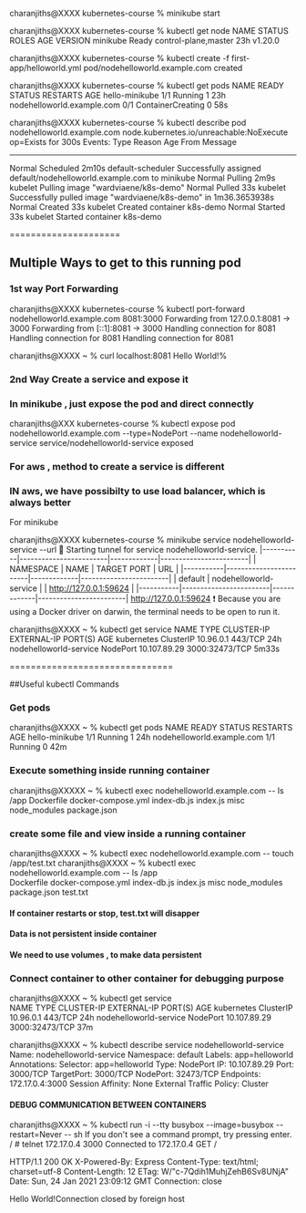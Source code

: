 charanjiths@XXXX kubernetes-course %    minikube start

charanjiths@XXXX kubernetes-course % kubectl get node
NAME       STATUS   ROLES                  AGE   VERSION
minikube   Ready    control-plane,master   23h   v1.20.0



charanjiths@XXXX kubernetes-course % kubectl create -f first-app/helloworld.yml
pod/nodehelloworld.example.com created


charanjiths@XXXX kubernetes-course % kubectl get pods
NAME                         READY   STATUS              RESTARTS   AGE
hello-minikube               1/1     Running             1          23h
nodehelloworld.example.com   0/1     ContainerCreating   0          58s


charanjiths@XXXX kubernetes-course % kubectl describe pod nodehelloworld.example.com
              node.kubernetes.io/unreachable:NoExecute op=Exists for 300s
Events:
  Type    Reason     Age    From               Message
  ----    ------     ----   ----               -------
  Normal  Scheduled  2m10s  default-scheduler  Successfully assigned default/nodehelloworld.example.com to minikube
  Normal  Pulling    2m9s   kubelet            Pulling image "wardviaene/k8s-demo"
  Normal  Pulled     33s    kubelet            Successfully pulled image "wardviaene/k8s-demo" in 1m36.3653938s
  Normal  Created    33s    kubelet            Created container k8s-demo
  Normal  Started    33s    kubelet            Started container k8s-demo
  
  
  =====================
  
  
## Multiple Ways to get to this running pod

### 1st way Port Forwarding

charanjiths@XXXX kubernetes-course % kubectl port-forward  nodehelloworld.example.com 8081:3000
Forwarding from 127.0.0.1:8081 -> 3000
Forwarding from [::1]:8081 -> 3000
Handling connection for 8081
Handling connection for 8081
Handling connection for 8081

charanjiths@XXXX ~ % curl localhost:8081
Hello World!%   

### 2nd Way Create a service and expose it

### In minikube , just expose the pod and direct connectly
charanjiths@XXX kubernetes-course % kubectl expose pod nodehelloworld.example.com --type=NodePort --name nodehelloworld-service
service/nodehelloworld-service exposed

###  For aws , method to create a service is different
### IN aws, we have possibilty to use load balancer, which is always better

For minikube

charanjiths@XXXX kubernetes-course % minikube service nodehelloworld-service --url
🏃  Starting tunnel for service nodehelloworld-service.
|-----------|------------------------|-------------|------------------------|
| NAMESPACE |          NAME          | TARGET PORT |          URL           |
|-----------|------------------------|-------------|------------------------|
| default   | nodehelloworld-service |             | http://127.0.0.1:59624 |
|-----------|------------------------|-------------|------------------------|
http://127.0.0.1:59624
❗  Because you are using a Docker driver on darwin, the terminal needs to be open to run it.



  charanjiths@XXXX ~ % kubectl get service
  NAME                     TYPE        CLUSTER-IP     EXTERNAL-IP   PORT(S)          AGE
  kubernetes               ClusterIP   10.96.0.1      <none>        443/TCP          24h
  nodehelloworld-service   NodePort    10.107.89.29   <none>        3000:32473/TCP   5m33s


===============================


##Useful kubectl Commands

### Get pods

charanjiths@XXXX ~ % kubectl get pods
NAME                         READY   STATUS    RESTARTS   AGE
hello-minikube               1/1     Running   1          24h
nodehelloworld.example.com   1/1     Running   0          42m


### Execute something inside running container


charanjiths@XXXXX ~ % kubectl exec nodehelloworld.example.com -- ls /app
Dockerfile
docker-compose.yml
index-db.js
index.js
misc
node_modules
package.json


### create some file and view inside a running container

charanjiths@XXXX ~ % kubectl exec nodehelloworld.example.com --  touch /app/test.txt 
charanjiths@XXXX ~ % kubectl exec nodehelloworld.example.com -- ls /app               
Dockerfile
docker-compose.yml
index-db.js
index.js
misc
node_modules
package.json
test.txt

#### If container restarts or stop, test.txt will disapper

#### Data is not persistent inside container

#### We need to use volumes , to make data persistent


### Connect container to other container for debugging purpose

charanjiths@XXXX ~ % kubectl get service                            
NAME                     TYPE        CLUSTER-IP     EXTERNAL-IP   PORT(S)          AGE
kubernetes               ClusterIP   10.96.0.1      <none>        443/TCP          24h
nodehelloworld-service   NodePort    10.107.89.29   <none>        3000:32473/TCP   37m

charanjiths@XXXX ~ % kubectl describe service nodehelloworld-service 
Name:                     nodehelloworld-service
Namespace:                default
Labels:                   app=helloworld
Annotations:              <none>
Selector:                 app=helloworld
Type:                     NodePort
IP:                       10.107.89.29
Port:                     <unset>  3000/TCP
TargetPort:               3000/TCP
NodePort:                 <unset>  32473/TCP
Endpoints:                172.17.0.4:3000
Session Affinity:         None
External Traffic Policy:  Cluster

#### DEBUG COMMUNICATION BETWEEN CONTAINERS

charanjiths@XXXX ~ % kubectl run -i --tty busybox --image=busybox --restart=Never -- sh
If you don't see a command prompt, try pressing enter.
/ # telnet 172.17.0.4 3000
Connected to 172.17.0.4
GET /

HTTP/1.1 200 OK
X-Powered-By: Express
Content-Type: text/html; charset=utf-8
Content-Length: 12
ETag: W/"c-7Qdih1MuhjZehB6Sv8UNjA"
Date: Sun, 24 Jan 2021 23:09:12 GMT
Connection: close

Hello World!Connection closed by foreign host

